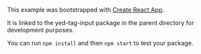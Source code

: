 This example was bootstrapped with [Create React App](https://github.com/facebook/create-react-app).

It is linked to the yed-tag-input package in the parent directory for development purposes.

You can run `npm install` and then `npm start` to test your package.

